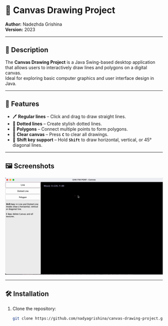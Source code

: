 # 🎨 Canvas Drawing Project

**Author:** Nadezhda Grishina  
**Version:** 2023

---

## 🧩 Description

The **Canvas Drawing Project** is a Java Swing-based desktop application that allows users to interactively draw lines and polygons on a digital canvas.  
Ideal for exploring basic computer graphics and user interface design in Java.

---

## 🚀 Features

- 🖊️ **Regular lines** – Click and drag to draw straight lines.
- 🎯 **Dotted lines** – Create stylish dotted lines.
- 🔺 **Polygons** – Connect multiple points to form polygons.
- 🧹 **Clear canvas** – Press **`C`** to clear all drawings.
- 🔄 **Shift key support** – Hold **`Shift`** to draw horizontal, vertical, or 45° diagonal lines.

---

## 🖼️ Screenshots

![Canvas Screenshot](capture.gif)

---

## 🛠️ Installation

1. Clone the repository:
   ```bash
   git clone https://github.com/nadyagrishina/canvas-drawing-project.git
